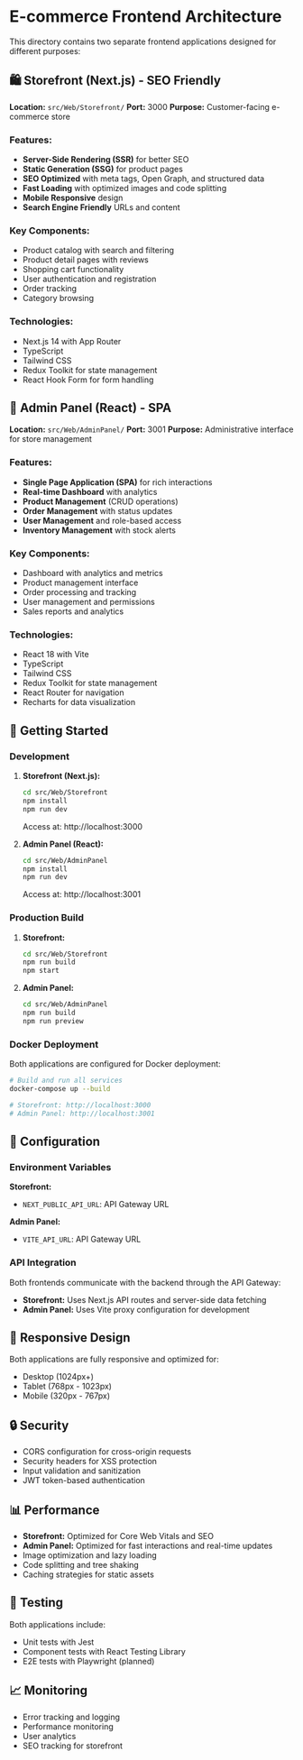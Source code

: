 # E-commerce Frontend Architecture

This directory contains two separate frontend applications designed for different purposes:

## 🛍️ Storefront (Next.js) - SEO Friendly

**Location:** `src/Web/Storefront/`
**Port:** 3000
**Purpose:** Customer-facing e-commerce store

### Features:
- **Server-Side Rendering (SSR)** for better SEO
- **Static Generation (SSG)** for product pages
- **SEO Optimized** with meta tags, Open Graph, and structured data
- **Fast Loading** with optimized images and code splitting
- **Mobile Responsive** design
- **Search Engine Friendly** URLs and content

### Key Components:
- Product catalog with search and filtering
- Product detail pages with reviews
- Shopping cart functionality
- User authentication and registration
- Order tracking
- Category browsing

### Technologies:
- Next.js 14 with App Router
- TypeScript
- Tailwind CSS
- Redux Toolkit for state management
- React Hook Form for form handling

## 🏢 Admin Panel (React) - SPA

**Location:** `src/Web/AdminPanel/`
**Port:** 3001
**Purpose:** Administrative interface for store management

### Features:
- **Single Page Application (SPA)** for rich interactions
- **Real-time Dashboard** with analytics
- **Product Management** (CRUD operations)
- **Order Management** with status updates
- **User Management** and role-based access
- **Inventory Management** with stock alerts

### Key Components:
- Dashboard with analytics and metrics
- Product management interface
- Order processing and tracking
- User management and permissions
- Sales reports and analytics

### Technologies:
- React 18 with Vite
- TypeScript
- Tailwind CSS
- Redux Toolkit for state management
- React Router for navigation
- Recharts for data visualization

## 🚀 Getting Started

### Development

1. **Storefront (Next.js):**
   ```bash
   cd src/Web/Storefront
   npm install
   npm run dev
   ```
   Access at: http://localhost:3000

2. **Admin Panel (React):**
   ```bash
   cd src/Web/AdminPanel
   npm install
   npm run dev
   ```
   Access at: http://localhost:3001

### Production Build

1. **Storefront:**
   ```bash
   cd src/Web/Storefront
   npm run build
   npm start
   ```

2. **Admin Panel:**
   ```bash
   cd src/Web/AdminPanel
   npm run build
   npm run preview
   ```

### Docker Deployment

Both applications are configured for Docker deployment:

```bash
# Build and run all services
docker-compose up --build

# Storefront: http://localhost:3000
# Admin Panel: http://localhost:3001
```

## 🔧 Configuration

### Environment Variables

**Storefront:**
- `NEXT_PUBLIC_API_URL`: API Gateway URL

**Admin Panel:**
- `VITE_API_URL`: API Gateway URL

### API Integration

Both frontends communicate with the backend through the API Gateway:
- **Storefront:** Uses Next.js API routes and server-side data fetching
- **Admin Panel:** Uses Vite proxy configuration for development

## 📱 Responsive Design

Both applications are fully responsive and optimized for:
- Desktop (1024px+)
- Tablet (768px - 1023px)
- Mobile (320px - 767px)

## 🔒 Security

- CORS configuration for cross-origin requests
- Security headers for XSS protection
- Input validation and sanitization
- JWT token-based authentication

## 📊 Performance

- **Storefront:** Optimized for Core Web Vitals and SEO
- **Admin Panel:** Optimized for fast interactions and real-time updates
- Image optimization and lazy loading
- Code splitting and tree shaking
- Caching strategies for static assets

## 🧪 Testing

Both applications include:
- Unit tests with Jest
- Component tests with React Testing Library
- E2E tests with Playwright (planned)

## 📈 Monitoring

- Error tracking and logging
- Performance monitoring
- User analytics
- SEO tracking for storefront 